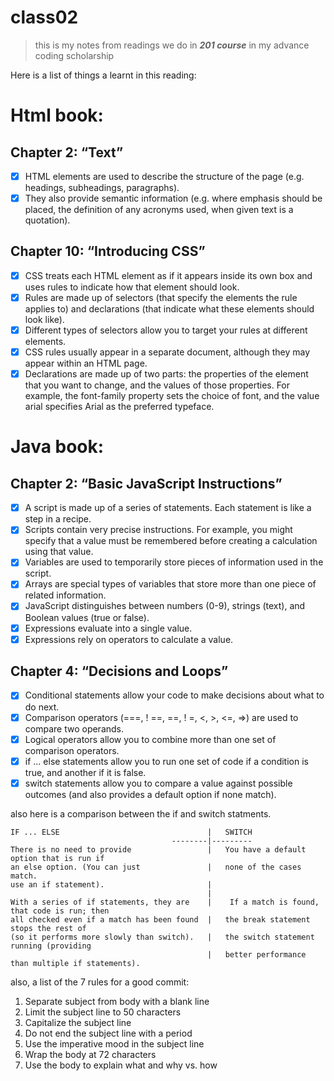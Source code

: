 # class02

> this is my notes from readings we do in **_201 course_** in my advance coding scholarship 

Here is a list of things a learnt in this reading: 

# Html book:

## Chapter 2: “Text”
- [x] HTML elements are used to describe the structure of the page (e.g. headings, subheadings, 
    paragraphs).
- [x] They also provide semantic information (e.g. where emphasis should be placed, the definition of 
    any acronyms used, when given text is a quotation).

## Chapter 10: “Introducing CSS”
- [x] CSS treats each HTML element as if it appears inside its own box and uses rules to indicate how
    that element should look.
- [x] Rules are made up of selectors (that specify the elements the rule applies to) and declarations 
    (that indicate what these elements should look like).
- [x] Different types of selectors allow you to target your rules at different elements.
- [x] CSS rules usually appear in a separate document, although they may appear within an HTML page.
- [x] Declarations are made up of two parts: the properties of the element that you want to change, and 
    the values of those properties. For example, the font-family property sets the choice of font, and 
    the value arial specifies Arial as the preferred typeface.

# Java book:

## Chapter 2: “Basic JavaScript Instructions”
- [x] A script is made up of a series of statements. Each statement is like a step in a recipe.
- [x] Scripts contain very precise instructions. For example, you might specify that a value must be 
    remembered before creating a calculation using that value.
- [x] Variables are used to temporarily store pieces of information used in the script.
- [x] Arrays are special types of variables that store more than one piece of related information.
- [x] JavaScript distinguishes between numbers (0-9), strings (text), and Boolean values (true or false).
- [x] Expressions evaluate into a single value.
- [x] Expressions rely on operators to calculate a value.

## Chapter 4: “Decisions and Loops”
- [x] Conditional statements allow your code to make decisions about what to do next.
- [x] Comparison operators (===, ! ==, ==, ! =, <, >, <=, =>) are used to compare two operands.
- [x] Logical operators allow you to combine more than one set of comparison operators.
- [x] if ... else statements allow you to run one set of code if a condition is true, and another if it 
    is false.
- [x] switch statements allow you to compare a value against possible outcomes (and also provides a 
    default option if none match).

also here is a comparison between the if and switch statments.

    IF ... ELSE                                 |   SWITCH
                                        --------|---------
    There is no need to provide                 |   You have a default option that is run if
    an else option. (You can just               |   none of the cases match.
    use an if statement).                       |   
                                                |  
    With a series of if statements, they are    |    If a match is found, that code is run; then
    all checked even if a match has been found  |   the break statement stops the rest of
    (so it performs more slowly than switch).   |   the switch statement running (providing
                                                |   better performance than multiple if statements).


also, a list of the 7 rules for a good commit:

1. Separate subject from body with a blank line
2. Limit the subject line to 50 characters
3. Capitalize the subject line
4. Do not end the subject line with a period
5. Use the imperative mood in the subject line
6. Wrap the body at 72 characters
7. Use the body to explain what and why vs. how